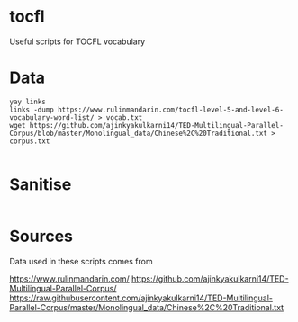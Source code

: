 # tocfl
Useful scripts for TOCFL vocabulary


# Data

```
yay links
links -dump https://www.rulinmandarin.com/tocfl-level-5-and-level-6-vocabulary-word-list/ > vocab.txt
wget https://github.com/ajinkyakulkarni14/TED-Multilingual-Parallel-Corpus/blob/master/Monolingual_data/Chinese%2C%20Traditional.txt > corpus.txt


```

# Sanitise

```
```


# Sources

Data used in these scripts comes from

https://www.rulinmandarin.com/
https://github.com/ajinkyakulkarni14/TED-Multilingual-Parallel-Corpus/
https://raw.githubusercontent.com/ajinkyakulkarni14/TED-Multilingual-Parallel-Corpus/master/Monolingual_data/Chinese%2C%20Traditional.txt

